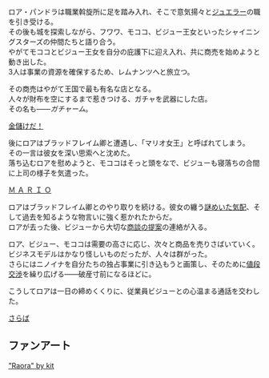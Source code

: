 <!-- title: ロア・パンドラ -->
<!-- status: 生存 -->

ロア・パンドラは職業斡旋所に足を踏み入れ、そこで意気揚々と[ジュエラー](https://www.youtube.com/live/zmRDeC_aJUM?si=jFDNWI_EmN9S-nyd&t=1890)の職を引き受ける。  
その後も城を探索しながら、フワワ、モココ、ビジュー王女といったシャイニングスターズの仲間たちと語り合う。  
やがてモココとビジュー王女を自分の庇護下に迎え入れ、共に商売を始めようと動き出した。  
3人は事業の資源を確保するため、レムナンツへと旅立つ。

その商売はやがて王国で最も有名な店となる。  
人々が財布を空にするまで惹きつける、ガチャを武器にした店。  
その名も――_ガチャーム_。

[金儲けだ！](#embed:https://www.youtube.com/live/zmRDeC_aJUM?t=4400s)

後にロアはブラッドフレイム卿と遭遇し、「マリオ女王」と呼ばれてしまう。  
その一言は彼女を深い思索へと沈めた。  
落ち込むロアを慰めようと、モココはそっと頭をなで、ビジューも寝落ちの合間に上司の様子を気遣った。

[Ｍ Ａ Ｒ Ｉ Ｏ](#embed:https://www.youtube.com/live/zmRDeC_aJUM?t=4844s)

ロアはブラッドフレイム卿とのやり取りを続ける。彼女の纏う[謎めいた気配](https://www.youtube.com/live/zmRDeC_aJUM?si=lv4_37Z3C-neG7Fs&t=6615)、そして過去を知るような物言いに強く惹かれたからだ。  
ロアが去った後、ビジューから大切な[商談の提案](https://www.youtube.com/live/zmRDeC_aJUM?si=FyLgQ_zBtSf6EpCZ&t=7104)の連絡が入る。

ロア、ビジュー、モココは需要の高さに応じ、次々と商品を売りさばいていく。  
ビジネスモデルはかなり怪しいものだったが、人々は群がった。  
さらにはニノイナを自分たちの独占事業に引き込もうと画策し、そのために[値段交渉](https://www.youtube.com/live/zmRDeC_aJUM?t=10740s)を繰り広げる――破産寸前になるほどに。

こうしてロアは一日の締めくくりに、従業員ビジューとの心温まる通話を交わした。

[さらば](#embed:https://www.youtube.com/live/zmRDeC_aJUM?si=czHTmms2vxXnctbm)

## ファンアート

["Raora" by kit](https://x.com/quartzquadrant/status/1902200030980649355)
